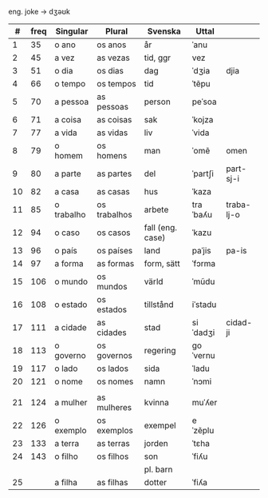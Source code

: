 eng. joke -> dʒəʊk

|  #  | freq   | Singular     | Plural       | Svenska           | Uttal    |             |
| --- | ------ | ------------ | ------------ | ----------------- | -------- | ----------- |
| 1   | 35     | o ano        | os anos      | år                | ˈanu     |             |
| 2   | 45     | a vez        | as vezas     | tid, ggr          | vez      |             |
| 3   | 51     | o dia        | os dias      | dag               | ˈdʒia    | djia        |  
| 4   | 66     | o tempo      | os tempos    | tid               | ˈtẽpu    |             |
| 5   | 70     | a pessoa     | as pessoas   | person            |  peˈsoa  |             |
| 6   | 71     | a coisa      | as coisas    | sak               | ˈkojza   |             |
| 7   | 77     | a vida       | as vidas     | liv               | ˈvida    |             |
| 8   | 79     | o homem      | os homens    | man               | ˈomẽ     | omen        |
| 9   | 80     | a parte      | as partes    | del               | ˈpartʃi  | part-sj-i   |
| 10  | 82     | a casa       | as casas     | hus               | ˈkaza    |             |
| 11  | 85     | o trabalho   | os trabalhos | arbete            | traˈbaʎu | traba-lj-o  |
| 12  | 94     | o caso       | os casos     | fall (eng. case)  | ˈkazu    |             |
| 13  | 96     | o país       | os países    | land              | paˈjis   | pa-is       |
| 14  | 97     | a forma      | as formas    | form, sätt        | ˈfɔrma   |             |
| 15  | 106    | o mundo      | os mundos    | värld             | ˈmũdu    |             |
| 16  | 108    | o estado     | os estados   | tillstånd         | iˈstadu  |             |
| 17  | 111    | a cidade     | as cidades   | stad              | siˈdadʒi | cidad-ji    |
| 18  | 113    | o governo    | os governos  | regering          | ɡoˈvernu |             |
| 19  | 117    | o lado       | os lados     | sida              | ˈladu    |             |
| 20  | 121    | o nome       | os nomes     | namn              | ˈnɔmi    |             |
|     |        |              |              |                   |          |             |
| 21  | 124    | a mulher     | as mulheres  | kvinna            | muˈʎer   |             |
| 22  | 126    | o exemplo    | os exemplos  | exempel           | eˈzẽplu  |             |
| 23  | 133    | a terra      | as terras    | jorden            | ˈtɛha    |             |
| 24  | 143    | o filho      | os filhos    | son               | ˈfiʎu    |             |
|     |        |              |              | pl. barn          |          |             |
| 25  |        | a filha      | as filhas    | dotter            | ˈfiʎa    |             |          
